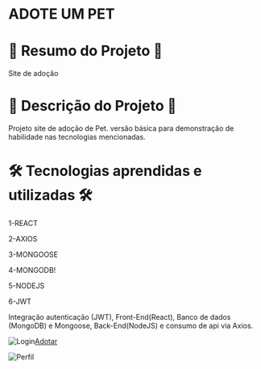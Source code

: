 # ADOTE UM PET


# 📄 Resumo do Projeto 📄

Site de adoção

# 📖 Descrição do Projeto 📖 

Projeto site de adoção de Pet. versão básica para demonstração de habilidade nas tecnologias mencionadas.

# 🛠️ Tecnologias aprendidas e utilizadas 🛠️

1-REACT

2-AXIOS

3-MONGOOSE

4-MONGODB!

5-NODEJS

6-JWT

Integração autenticação (JWT), Front-End(React), Banco de dados (MongoDB) e Mongoose, Back-End(NodeJS) e consumo de api via Axios.

![Login](https://user-images.githubusercontent.com/85304089/176323109-0e957a30-c9aa-45a3-860d-1b1e2f28a14f.png)[Adotar](https://user-images.githubusercontent.com/85304089/176323137-985a9e92-57e1-481a-812c-cd22a84f8409.png)

![Perfil](https://user-images.githubusercontent.com/85304089/176323143-8ad18599-7afc-4d51-a3c7-8a7ee510322c.png)

